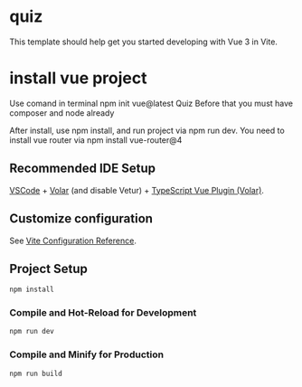# quiz

This template should help get you started developing with Vue 3 in Vite.

# install vue project 
Use comand in terminal npm init vue@latest Quiz
Before that you must have composer and node already 

After install, use npm install, and run project via npm run dev.
You need to install vue router via npm install vue-router@4

## Recommended IDE Setup

[VSCode](https://code.visualstudio.com/) + [Volar](https://marketplace.visualstudio.com/items?itemName=Vue.volar) (and disable Vetur) + [TypeScript Vue Plugin (Volar)](https://marketplace.visualstudio.com/items?itemName=Vue.vscode-typescript-vue-plugin).

## Customize configuration

See [Vite Configuration Reference](https://vitejs.dev/config/).

## Project Setup

```sh
npm install
```

### Compile and Hot-Reload for Development

```sh
npm run dev
```

### Compile and Minify for Production

```sh
npm run build
```
